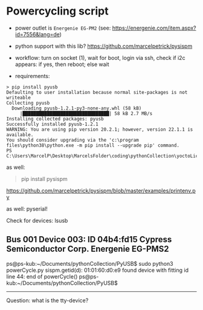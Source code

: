 # Powercycling script

* power outlet is `Energenie EG-PM2` (see: https://energenie.com/item.aspx?id=7556&lang=de)
* python support with this lib?
  https://github.com/marcelpetrick/pysispm
* workflow: turn on socket (1), wait for boot, login via ssh, check if i2c appears: if yes, then reboot; else wait


* requirements:
```
> pip install pyusb
Defaulting to user installation because normal site-packages is not writeable
Collecting pyusb
  Downloading pyusb-1.2.1-py3-none-any.whl (58 kB)
     |████████████████████████████████| 58 kB 2.7 MB/s
Installing collected packages: pyusb
Successfully installed pyusb-1.2.1
WARNING: You are using pip version 20.2.1; however, version 22.1.1 is available.
You should consider upgrading via the 'c:\program files\python38\python.exe -m pip install --upgrade pip' command.
PS C:\Users\MarcelP\Desktop\MarcelsFolder\coding\pythonCollection\yoctoLicensePrep> 

```

as well:
> pip install pysispm

https://github.com/marcelpetrick/pysispm/blob/master/examples/printenv.py

as well: pyserial!


Check for devices:
lsusb

Bus 001 Device 003: ID 04b4:fd15 Cypress Semiconductor Corp. Energenie EG-PMS2
----------------

ps@ps-kub:~/Documents/pythonCollection/PyUSB$ sudo python3 powerCycle.py 
sispm.getid(d): 01:01:60:d0:e9
found device with fitting id
line 44: end of powerCycle()
ps@ps-kub:~/Documents/pythonCollection/PyUSB$ 

----------------

Question: what is the tty-device?

